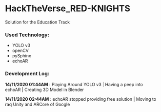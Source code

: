 # HackTheVerse_RED-KNIGHTS

Solution for the Education Track 

### Used Technology:

- YOLO v3
- openCV
- pySphinx
- echoAR


### Development Log:

**14/11/2020 01:44AM** : Playing Around YOLO v3 | Having a peep into echoAR | Creating 3D Model in Blender

**14/11/2020 02:44AM** : echoAR stopped providing free solution | Moving to raq Unity and ARCore of Google

